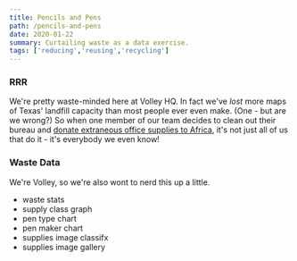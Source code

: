 ```yaml
---
title: Pencils and Pens
path: /pencils-and-pens
date: 2020-01-22
summary: Curtailing waste as a data exercise.
tags: ['reducing','reusing','recycling']
---
```


### RRR
We're pretty waste-minded here at Volley HQ. In fact we've *lost* more maps of Texas' landfill capacity than most people ever even make. (One - but are we wrong?) So when one member of our team decides to clean out their bureau and [donate extraneous office supplies to Africa](https://www.developafrica.org/files/donate-supplies.pdf), it's not just all of us that do it - it's everybody we even know!

### Waste Data
We're Volley, so we're also wont to nerd this up a little. 

* waste stats
* supply class graph
* pen type chart
* pen maker chart
* supplies image classifx
* supplies image gallery